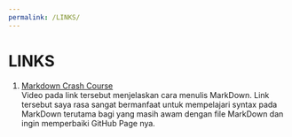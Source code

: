 ```yaml
---
permalink: /LINKS/
---
```


# LINKS

1. [Markdown Crash Course](https://youtu.be/HUBNt18RFbo)<br>
   Video pada link tersebut menjelaskan cara menulis MarkDown. Link tersebut saya rasa sangat bermanfaat untuk mempelajari syntax pada MarkDown terutama 
   bagi yang masih awam dengan file MarkDown dan ingin memperbaiki GitHub Page nya. 
